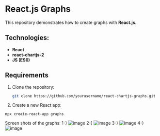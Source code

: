 # React.js Graphs

This repository demonstrates how to create graphs with **React.js**.

## Technologies:
- **React**
- **react-chartjs-2**
- **JS (ES6)**

## Requirements

1. Clone the repository:

   ```bash
   git clone https://github.com/yourusername/react-chartjs-graphs.git
2. Create a new React app:
  ```
npx create-react-app graphs

```





Screen shots of the graphs:
1-)
![image](https://github.com/user-attachments/assets/3b9e4065-83cc-47f1-8ac3-449f9504e84c)
2-)
![image](https://github.com/user-attachments/assets/8d196194-6eef-49a3-9d2c-4a213f51979a)
3-)
![image](https://github.com/user-attachments/assets/8cf6e1d1-bfd1-49d7-b752-f5ef1478bdfe)
4-)
![image](https://github.com/user-attachments/assets/4bdf0629-dc6d-4ef7-80fb-7b41c6e6dbc2)

